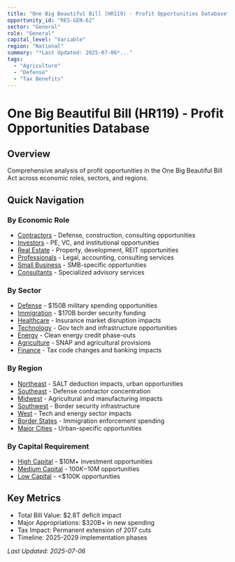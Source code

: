 ```yaml
---
title: "One Big Beautiful Bill (HR119) - Profit Opportunities Database"
opportunity_id: "RES-GEN-62"
sector: "General"
role: "General"
capital_level: "Variable"
region: "National"
summary: "*Last Updated: 2025-07-06*..."
tags:
  - "Agriculture"
  - "Defense"
  - "Tax Benefits"
---
```

# One Big Beautiful Bill (HR119) - Profit Opportunities Database

## Overview
Comprehensive analysis of profit opportunities in the One Big Beautiful Bill Act across economic roles, sectors, and regions.

## Quick Navigation

### By Economic Role
- [Contractors](economic-roles/contractors/) - Defense, construction, consulting opportunities
- [Investors](economic-roles/investors/) - PE, VC, and institutional opportunities  
- [Real Estate](economic-roles/real-estate/) - Property, development, REIT opportunities
- [Professionals](economic-roles/professionals/) - Legal, accounting, consulting services
- [Small Business](economic-roles/small-business/) - SMB-specific opportunities
- [Consultants](economic-roles/consultants/) - Specialized advisory services

### By Sector
- [Defense](sectors/defense/) - $150B military spending opportunities
- [Immigration](sectors/immigration/) - $170B border security funding
- [Healthcare](sectors/healthcare/) - Insurance market disruption impacts
- [Technology](sectors/technology/) - Gov tech and infrastructure opportunities
- [Energy](sectors/energy/) - Clean energy credit phase-outs
- [Agriculture](sectors/agriculture/) - SNAP and agricultural provisions
- [Finance](sectors/finance/) - Tax code changes and banking impacts

### By Region
- [Northeast](regions/northeast/) - SALT deduction impacts, urban opportunities
- [Southeast](regions/southeast/) - Defense contractor concentration
- [Midwest](regions/midwest/) - Agricultural and manufacturing impacts
- [Southwest](regions/southwest/) - Border security infrastructure
- [West](regions/west/) - Tech and energy sector impacts
- [Border States](regions/border-states/) - Immigration enforcement spending
- [Major Cities](regions/major-cities/) - Urban-specific opportunities

### By Capital Requirement
- [High Capital](opportunities/high-capital/) - $10M+ investment opportunities
- [Medium Capital](opportunities/medium-capital/) - $100K-$10M opportunities
- [Low Capital](opportunities/low-capital/) - <$100K opportunities

## Key Metrics
- Total Bill Value: $2.8T deficit impact
- Major Appropriations: $320B+ in new spending
- Tax Impact: Permanent extension of 2017 cuts
- Timeline: 2025-2029 implementation phases

*Last Updated: 2025-07-06*